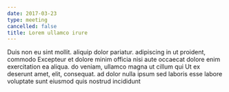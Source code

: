 ```yaml
---
date: 2017-03-23
type: meeting
cancelled: false
title: Lorem ullamco irure
---
```

Duis non eu sint mollit. aliquip dolor pariatur. adipiscing in ut proident, commodo Excepteur et dolore minim officia nisi aute occaecat dolore enim exercitation ea aliqua. do veniam, ullamco magna ut cillum qui Ut ex deserunt amet, elit, consequat. ad dolor nulla ipsum sed laboris esse labore voluptate sunt eiusmod quis nostrud incididunt